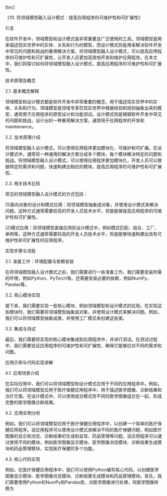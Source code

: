 
[toc]                    
                
                
《10. 将领域模型融入设计模式：提高应用程序的可维护性和可扩展性》

引言

在软件开发中，领域模型和设计模式是非常重要且广泛使用的工具。领域模型是用来描述现实世界中的实体、关系和行为的模型，而设计模式则是用来解决软件开发中常见的问题和挑战的重用解决方案。将领域模型融入设计模式，可以提高应用程序的可维护性和可扩展性，让开发人员更加高效地开发和维护应用程序。在本文中，我们将探讨如何将领域模型融入设计模式，提高应用程序的可维护性和可扩展性。

技术原理及概念

2.1. 基本概念解释

领域模型和设计模式都是软件开发中非常重要的概念，用于描述现实世界中的实体、关系和行为。领域模型是领域专家在现实世界中根据经验和规则抽象出来的模型，通常用于应用程序的原型设计和功能测试。设计模式则是根据软件开发中常见的问题和挑战，设计出的一种重用解决方案，通常用于应用程序的开发和 maintenance。

2.2. 技术原理介绍

将领域模型融入设计模式，可以使得应用程序更加模块化、可维护和可扩展。在设计模式中，通常将一种通用的解决方案分成多个模块，每个模块解决特定的问题和挑战。将领域模型融入设计模式，可以使得应用程序更加模块化，开发人员可以根据特定的需求和问题，快速构建出相应的模块，提高应用程序的可维护性和可扩展性。

2.3. 相关技术比较

常见的领域模型融入设计模式的方式包括：

(1)面向对象的设计和模式应用：将领域模型抽象成对象，并使用设计模式来解决问题。这种方式通常需要较高的开发人员技术水平，但是能够提高应用程序的可维护性和可扩展性。

(2)模式应用：将领域模型直接应用到设计模式中，例如模式匹配、组合、工厂、单例等。这种方式通常需要较高的开发人员技术水平，但是能够快速构建出具有可维护性和可扩展性的应用程序。

实现步骤与流程

3.1. 准备工作：环境配置与依赖安装

在将领域模型融入设计模式之前，我们需要进行一些准备工作。我们需要安装所需的环境，例如Python、PyTorch等。还需要安装必要的依赖，例如NumPy、Pandas等。

3.2. 核心模块实现

接下来，我们需要实现一些核心模块，例如领域模型和设计模式的应用。在实现这些模块时，我们需要将领域模型抽象成对象，并使用设计模式来解决问题。例如，我们可以将领域模型抽象成类，并使用工厂模式来创建这些类。

3.3. 集成与测试

最后，我们需要将实现的核心模块集成到应用程序中，并进行测试。在测试过程中，我们需要验证应用程序的可维护性和可扩展性，确保它能够应对不同的需求和问题。

应用示例与代码实现讲解

4.1. 应用场景介绍

在实际应用中，我们可以将领域模型和设计模式应用于不同的应用程序中。例如，我们可以将领域模型应用于医疗保健应用程序中，用于描述医学图像、诊断结果和治疗方案。在设计模式中，可以使用组合模式将不同的医学图像组合在一起，形成完整的医学图像诊断结果。

4.2. 应用实例分析

例如，我们可以将领域模型应用于医疗保健应用程序中，以创建一个简单的医疗保健应用程序。该应用程序可以使用设计模式来解决不同的医疗保健问题，例如医疗图像的显示和浏览、诊断结果的生成和呈现、药品管理等问题。该应用程序可以通过使用不同的模块，例如医学图像显示模块、医学图像浏览模块、诊断结果生成模块和药品管理模块，实现医疗保健的多个功能。

4.3. 核心代码实现

例如，在医疗保健应用程序中，我们可以使用Python编写核心代码，以创建医学图像显示模块、医学图像浏览模块、诊断结果生成模块和药品管理模块。首先，我们需要使用Python的NumPy和Pandas库，对医学图像进行处理，将医学图像转换为

